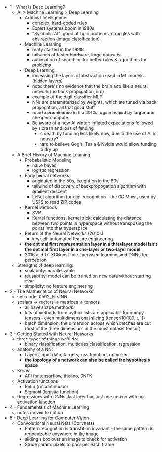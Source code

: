 - 1 - What is Deep Learning?
  - AI > Machine Learning > Deep Learning
    - Artificial Intelligence
      - complex, hard-coded rules
      - Expert systems boom in 1980s
      - "Symbolic AI": good at logic probems, struggles with abstraction (image classification)
    - Machine Learning
      - really started in the 1990s
      - tailwinds of faster hardware, large datasets
      - automation of searching for better rules & algorithms for problems
    - Deep Learning
      - increasing the layers of abstraction used in ML models (hidden layers)
      - note: there's no evidence that the brain acts like a neural network (no back propogation, iirc)
      - example of the digit classifier MLP
      - NNs are parameterized by weights, which are tuned via back propogation, all that good stuff
      - rose to prominence in the 2010s, again helped by larger and cheaper compute. 
      - Be aware of a new AI winter: inflated expectations followed by a crash and loss of funding
        - is death by funding less likely now, due to the use of AI in industry? 
        - hard to believe Gogle, Tesla & Nvidia would allow funding to dry up
  - A Brief History of Machine Learning
    - Probabalistic Modeling
      - naive bayes
      - logistic regression
    - Early neural networks
      - originated in the 50s, caught on in the 80s
      - tailwind of discovery of backpropogation algorithm with gradient descent
      - LeNet algorithm for digit recognition - the OG Mnist, used by USPS to read ZIP codes
    - Kernel Methods
      - SVM
      - Kernel functions, kernel trick: calculating the distance between two points in hyperspace without transposing the points into that hyperspace
    - Return of the Neural Networks (2010s)
      - key sell: automated feature engineering
    - __the optimal first representation layer in a threelayer model isn’t the optimal first layer in a one-layer or two-layer model__
    - 2016 and 17: XGBoost for supervised learning, and DNNs for perception
  - Strengths of deep learning:
    - scalability: parallelizable
    - reusability: model can be trained on new data without starting over
    - simplicity: no feature engineering
- 2 - The Mathematics of Neural Networks
  - see code: Ch02_FirstNN
  - scalars -> vectors -> matrices -> tensors
    - all have shape methods
    - lots of methods from python lists are applicable for numpy tensors - even multidimensional slicing (tensor[10:100, :, :])
    - batch dimension: the dimension across which batches are cut (first of the three dimensions in the mnist dataset tensor)
- 3 - Getting Started with Neural Networks
  - three types of things we'll do:
    - binary classification, multiclass classification, regression
  - anatomy of a NN:
    - Layers, input data, targets, loss function, optimizer
    - __the topology of a network can also be called the hypothesis space__
  - Keras
    - API for tensorflow, theano, CNTK
  - Activation functions
    - ReLu (discontinuous)
    - Sigmoid (logistic function)
  - Regressions with DNNs: last layer has just one neuron with no activation function
- 4 - Fundamentals of Machine Learning
  - notes moved to notion
- 5 - Deep Learning for Computer Vision
  - Convolutional Neural Nets (Convnets)
    - Pattern recognition is translation invariant - the same pattern is regocnizable anywhere in the image
    - sliding a box over an image to check for activation
    - Stride param: pixels to pass per each frame